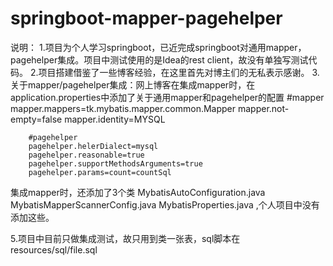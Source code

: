 # springboot-mapper-pagehelper
说明：
1.项目为个人学习springboot，已近完成springboot对通用mapper，pagehelper集成。项目中测试使用的是Idea的rest client，故没有单独写测试代码。
2.项目搭建借鉴了一些博客经验，在这里首先对博主们的无私表示感谢。
3.关于mapper/pagehelper集成：网上博客在集成mapper时，在application.properties中添加了关于通用mapper和pagehelper的配置
        #mapper
        mapper.mappers=tk.mybatis.mapper.common.Mapper
        mapper.not-empty=false
        mapper.identity=MYSQL

        #pagehelper
        pagehelper.helerDialect=mysql
        pagehelper.reasonable=true
        pagehelper.supportMethodsArguments=true
        pagehelper.params=count=countSql
集成mapper时，还添加了3个类
        MybatisAutoConfiguration.java
        MybatisMapperScannerConfig.java
        MybatisProperties.java
,个人项目中没有添加这些。

5.项目中目前只做集成测试，故只用到类一张表，sql脚本在resources/sql/file.sql

